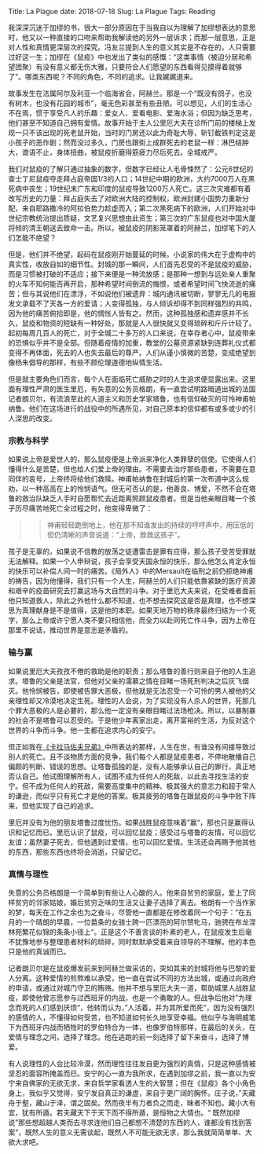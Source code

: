 Title: La Plague
date: 2018-07-18
Slug: La Plague
Tags: Reading



我深深沉迷于加缪的书，很大一部分原因在于当我自以为理解了加缪想表达的意思时，他又以一种直接的口吻来帮助我解读他的另外一层诉求；而那一层意思，正是对人性和真情更深层次的探究。冯友兰提到人生的意义其实是不存在的，人只需要过好这一生；加缪在《鼠疫》中也发出了类似的感慨：“这类事情（被迫分居和希望团聚）有没有意义都无伤大雅，只要符合人们愿望的东西看得见摸得着就够了”。哪类东西呢？不同的角色，不同的追求。让我娓娓道来。

故事发生在法属阿尔及利亚一个临海省会，阿赫兰。那是一个“既没有鸽子，也没有树木，也没有花园的城市”，毫无色彩甚至有些丑陋。可以想见，人们的生活心不在焉，惯于享受凡人的乐趣：爱女人、爱看电影、爱海水浴；但因为缺乏思考，他们甚至不知道自己拥有爱情。故事开始于主人公里厄大夫在诊所门前的楼梯上发现一只不该出现的死老鼠开始，当时的门房还以此为奇耻大辱，斩钉截铁判定这是小孩子的恶作剧；然而没过多久，门房也跟街上成群死去的老鼠一样：淋巴结肿大，谵语不止，身体扭曲，被鼠疫折磨得筋疲力尽后死去。全城戒严。

我们对鼠疫的了解只通过抽象的数字，但数字已经让人毛骨悚然了：公元6世纪的查士丁尼鼠疫夺走拜占庭帝国1/3的人口；14世纪中期的欧洲，大约7000万人在黑死病中丧生；19世纪末广东和印度的鼠疫导致1200万人死亡。这三次灾难都有着改写历史的力量：拜占庭失去了对欧洲大陆的控制权，欧洲封建小国势力重新分配，来自耶路撒冷的阿拉伯势力趁虚而入；第二次黑死病下的欧洲，人们开始对中世纪宗教统治提出质疑，文艺复兴思想由此资生；第三次的广东鼠疫也对中国大厦将倾的清王朝送去致命一击。所以，被鼠疫的阴影笼罩着的阿赫兰，加缪笔下的人们怎能不绝望？

但是，他们并不绝望，起码在鼠疫刚开始蔓延的时候。小说家的伟大在于虚构中的真实性，收放自如的细节性。封城的那一瞬间，人们首先忍受的不是鼠疫的威胁，而是习惯被打破的不适应；接下来便是一种流放感；是那种一想到与远处亲人重聚的火车不知何能否再开启，那种希望时间倒流的悔恨，或者希望时间飞快流逝的痛苦；但与其说他们在漂浮，不如说他们被遗弃：城内通讯被切断，寥寥无几的电报发文承载不了天各一方的爱请；人变得孤独，与人倾诉却得不到同样强烈的共鸣，因为他的痛苦俯拾即是，他的惆怅人皆有之。然而，这种孤独感和遗弃感并不长久，鼠疫和物资的短缺有一种好处，那就是人人很快就又变得琐碎和斤斤计较了。起初每周几百人的死亡，对于全城二十多万的人口来说，在幸存者心中，鼠疫带来的恐惧似乎并不是全部。但随着疫情的加重，教堂的公墓资源紧缺到连葬礼仪式都变得不再体面，死去的人也失去最后的尊严。人们从谨小慎微的苦楚，变成绝望到像杨朱倡导的那样，有些不顾伦理道德地纵情生活。

但是就主要角色们而言，每个人在面临死亡威胁之时的人生追求便显露出来。这里面有理性严肃的医生里厄，有失意的公务员格朗，有一直尝试明路暗道出城的法国记者朗贝尔，有流浪至此的人道主义和历史学家塔鲁，也有信仰破灭的可怜神甫帕纳鲁。他们在这场进行的战役中的所遇所见，对自己原本的信仰都有或多或少的引人深思的改变。

### 宗教与科学

如果说上帝是爱世人的，那么鼠疫便是上帝派来净化人类罪孽的信使。它使得人们懂得什么是苦楚，但也给人们爱上帝的理由。不需要去治疗那些患者，不需要在意同伴的哀号，上帝终将给他们救赎。神甫帕纳鲁在封城后的第一次布道中这么规劝，以一种高高在上的怜悯语气。但无可否认的是，他善良、博爱，不然不会在塔鲁的救治队缺乏人手时自愿帮忙去近距离照顾鼠疫患者。但是当他亲眼目睹一个孩子历尽痛苦地死亡全过程之时，他变得卑微了：

>> 神甫轻轻跪倒地上，他在那不知谁发出的持续的哼哼声中，用压低的但仍清晰的声音说道：“上帝，救救这孩子”。

孩子是无辜的，如果说不信教的放荡之徒遭雷击是罪有应得，那么孩子受苦受罪就无法解释。如果一个人申辩说，孩子会享受天国永恒的快乐，那么他怎么肯定永恒的快乐可以补偿人间一时的痛苦。《局外人》中的Mersault在临刑之前仍拒绝神甫的祷告，因为他懂得，我们只有一个人生，阿赫兰的人们只能依靠紧缺的医疗资源和艰辛的疫苗研究去打赢这场与大自然的斗争。对于里厄大夫来说，在受难者面前他只知道救人，除此之外他什么都不知道，也不想去探究这是否是真理，也不想深思为真理献身是不是值得，这是他的本职。如果天地万物的秩序最终归结为一个死字，那么上帝或许宁愿人类不要只相信他，而全力以赴同死亡作斗争，因为上帝在那里不说话，推动世界是意志是矛盾的。

### 输与赢

如果说里厄大夫孜孜不倦的救助是他的职责；那么塔鲁的善行则来自于他的人生追求。塔鲁的父亲是法官，但他对父亲的濡慕之情在目睹一场死刑判决之后灰飞烟灭。他怜悯被告，即使被告罪大恶极，但他就是无法忍受一个可怜的男人被他的父亲理性却又冷漠地决定生死。理性的人会说，为了实现没有人杀人的世界，死那几个罪大恶极的人是必要的，那么他一定没有亲眼目睹过法场枪决。所以，以暴制暴的社会不是塔鲁可以忍受的。于是他少年离家出走，离开富裕的生活，为反对这个世界的斗争而斗争。他一生都在追求内心的安宁。

但正如我在[《卡拉马佐夫兄弟》](https://yx-peipei.github.io/reading/卡拉马佐夫兄弟之一.html)中所表达的那样，人生在世，有谁没有间接导致过别人的死亡。且不谈物质方面的竞争，我们每个人都是鼠疫患者，不停地散播自己偏颇的判断、错误的思想。让塔鲁孤独的是，没有人能够承认自己的罪行，真正地否认自己。他试图理解所有人，试图不成为任何人的死敌，以此去寻找生活的安宁。但不成为任何人的死敌，需要高度集中的精神、极其强大的意志力和超于常人的谦逊，而似乎只有死亡才是他的答案。极其疲劳的塔鲁在跟鼠疫的斗争中败下阵来，但他实现了自己的追求。

里厄并没有为他的朋友塔鲁过度忧伤。如果战胜鼠疫意味着”赢“，那也只是赢得认识和记忆而已。里厄认识了鼠疫，可以回忆鼠疫；感受过与塔鲁的友情，可以回忆友谊；虽然妻子死去，但他遇到过爱情，也可以回忆爱情。生活还会再赐予他其他的东西，那些东西也终将会消逝，只留记忆。

### 真情与理性

失意的公务员格朗是一个简单到有些让人心酸的人。他来自贫穷的家庭，爱上了同样贫穷的邻家姑娘，婚后贫穷乏味的生活又让妻子选择了离去。格朗有一个当作家的梦，每天在工作之余也为之奋斗，尽管他一直都是在修改着同一个句子：”在五月的一个晴朗的早晨，一位苗条的女骑士跨一匹漂亮的阿尔赞牝马，驰骋在布龙涅林苑繁花似锦的条条小径上“。正是这个不善言谈的朴素的老人，在鼠疫发生后毫不犹豫地参与整理患者材料的琐碎，同时默默承受着来自领导的不理解。他的本色只是他的真诚而已。

记者朗贝尔是在鼠疫爆发前来到阿赫兰做采访的，突如其来的封城将他与巴黎的爱人分离。这种爱情的煎熬难以承受，他一直在尝试不同的方法出城，或通过向政府的申请，或通过对城门守卫的贿赂。他并不想与里厄大夫一道，帮助城里人战胜鼠疫，即使他曾志愿参与过西班牙的内战，也是一个勇敢的人。但战争后他对”为理念而死的人们感到厌烦“，他转而认为，”人活着，并为其所爱而死“，因为没有强烈的感情的人，不懂得如何受苦，也不知道如何长久地享受幸福。他似乎与海明威笔下为西班牙内战而牺牲时的罗伯特合为一体，也像罗伯特那样，在最后的关头，在爱情与理念之间，选择了理念。他在逃跑的前一刻选择了留下来奋斗，选择了博爱。

有人说理性的人会比较冷漠，然而理性往往发自更为强烈的真情，只是这种感情被坚忍的面容所掩盖而已。安宁的心一直为我所求，在遇到加缪之前，我一直以为安宁来自佛家的无欲无求，来自哲学家看透人生的大智慧；但在《鼠疫》各个小角色身上，我似乎又觉得，安宁发自真正的谦虚，来自于更广阔的胸怀。庄子说，”夫藏舟于壑，藏山于泽，谓之固矣。然而夜半有力者负之而走，昧者不知也。藏小大有宜，犹有所遁。若夫藏天下于天下而不得所遁，是恒物之大情也。“ 既然加缪说”那些想超越人类而去寻求连他们自己都想不清楚的东西的人，谁都没有找到答案“，既然人生的意义无需谈起，既然人不可能无欲无求，那么我就简简单单、大欲大求吧。


















